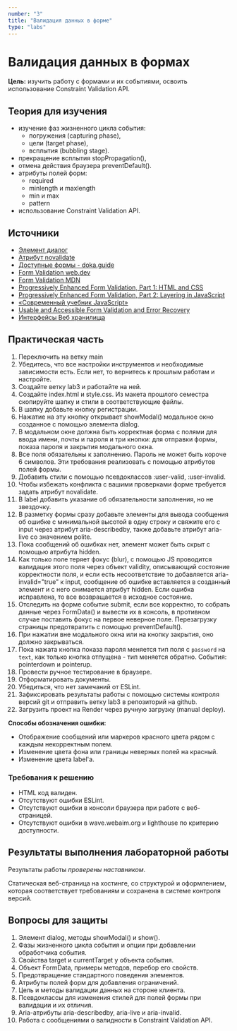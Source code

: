 ```yaml
---
number: "3"
title: "Валидация данных в форме"
type: "labs"
---
```


# Валидация данных в формах

**Цель:** изучить работу с формами и их событиями, освоить использование Constraint Validation API.

## Теория для изучения

- изучение фаз жизненного цикла события:
  - погружения (capturing phase),
  - цели (target phase),
  - всплытия (bubbling stage).
- прекращение всплытия stopPropagation(),
- отмена действия браузера preventDefault().
- атрибуты полей форм:
  - required
  - minlength и maxlength
  - min и max
  - pattern
- использование Constraint Validation API.

## Источники

- [Элемент диалог](https://doka.guide/html/dialog/)
- [Атрибут novalidate](https://doka.guide/html/novalidate/)
- [Доступные формы - doka.guide](https://doka.guide/a11y/accessible-forms/)
- [Form Validation web.dev](https://web.dev/learn/forms/validation?hl=ru)
- [Form Validation MDN](https://developer.mozilla.org/ru/docs/Learn/Forms/Form_validation)
- [Progressively Enhanced Form Validation, Part 1: HTML and CSS](https://cloudfour.com/thinks/progressively-enhanced-form-validation-part-1-html-and-css/)
- [Progressively Enhanced Form Validation, Part 2: Layering in JavaScript](https://cloudfour.com/thinks/progressively-enhanced-form-validation-part-2-layering-in-javascript/)
- [«Современный учебник JavaScript»](https://learn.javascript.ru/)
- [Usable and Accessible Form Validation and Error Recovery](https://webaim.org/techniques/formvalidation/)
- [Интерфейсы Веб хранилища](https://developer.mozilla.org/ru/docs/Web/API/Web_Storage_API)

## Практическая часть

1. Переключить на ветку main
1. Убедитесь, что все настройки инструментов и необходимые зависимости есть. Если нет, то вернитесь к прошлым работам и настройте.
1. Создайте ветку lab3 и работайте на ней.
1. Создайте index.html и style.css. Из макета прошлого семестра скопируйте шапку и стили в соответствующие файлы.
1. В шапку добавьте кнопку регистрации.
1. Нажатие на эту кнопку открывает showModal() модальное окно созданное с помощью элемента dialog.
1. В модальном окне должна быть корректная форма с полями для ввода имени, почты и пароля и три кнопки: для отправки формы, показа пароля и закрытия модального окна.
1. Все поля обязательны к заполнению. Пароль не может быть короче 6 символов. Эти требования реализовать с помощью атрибутов полей формы.
1. Добавить стили с помощью псевдоклассов :user-valid, :user-invalid.
1. Чтобы избежать конфликта с вашими проверками форме требуется задать атрибут novalidate.
1. В label добавить указание об обязательности заполнения, но не звездочку.
1. В разметку формы сразу добавьте элементы для вывода сообщения об ошибке с минимальной высотой в одну строку и свяжите его с input через атрибут aria-describedby, также добавьте атрибут aria-live со значением polite.
1. Пока сообщений об ошибках нет, элемент может быть скрыт с помощью атрибута hidden.
1. Как только поле теряет фокус (blur), с помощью JS проводится валидация этого поля через объект validity, описывающий состояние корректности поля, и если есть несоответствие то добавляется aria-invalid="true" к input, сообщение об ошибке вставляется в созданный элемент и с него снимается атрибут hidden. Если ошибка исправлена, то все возвращается в исходное состояние.
1. Отследить на форме событие submit, если все корректно, то собрать данные через FormData() и вывести их в консоль, в противном случае поставить фокус на первое неверное поле. Перезагрузку страницы предотвратить с помощью preventDefault().
1. При нажатии вне модального окна или на кнопку закрытия, оно должно закрываться.
1. Пока нажата кнопка показа пароля меняется тип поля с `password` на `text`, как только кнопка отпущена - тип меняется обратно. События: pointerdown и pointerup.
1. Провести ручное тестирование в браузере.
1. Отформатировать документы.
1. Убедиться, что нет замечаний от ESLint.
1. Зафиксировать результаты работы с помощью системы контроля версий git и отправить ветку lab3 в репозиторий на github.
1. Загрузить проект на Render через ручную загрузку (manual deploy).

**Способы обозначения ошибки:**

- Отображение сообщений или маркеров красного цвета рядом с каждым некорректным полем.
- Изменение цвета фона или границы неверных полей на красный.
- Изменение цвета label'а.

### Требования к решению

- HTML код валиден.
- Отсутствуют ошибки ESLint.
- Отсутствуют ошибки в консоли браузера при работе с веб-страницей.
- Отсутствуют ошибки в wave.webaim.org и lighthouse по критерию доступности.

## Результаты выполнения лабораторной работы

Результаты работы _проверены наставником_.

Статическая веб-страница на хостинге, со структурой и оформлением, которая соответствует требованиям и сохранена в системе контроля версий.

## Вопросы для защиты

1. Элемент dialog, методы showModal() и show().
1. Фазы жизненного цикла события и опции при добавлении обработчика события.
1. Свойства target и currentTarget у объекта события.
1. Объект FormData, примеры методов, перебор его свойств.
1. Предотвращение стандартного поведения элементов.
1. Атрибуты полей форм для добавления ограничений.
1. Цель и методы валидации данных на стороне клиента.
1. Псевдоклассы для изменения стилей для полей формы при валидации и их отличия.
1. Aria-атрибуты aria-describedby, aria-live и aria-invalid.
1. Работа с сообщениями о валидности в Constraint Validation API.

